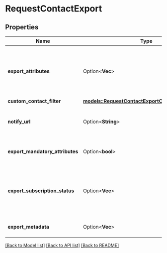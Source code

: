 # RequestContactExport

## Properties

Name | Type | Description | Notes
------------ | ------------- | ------------- | -------------
**export_attributes** | Option<**Vec<String>**> | List of all the attributes that you want to export. **These attributes must be present in your contact database. It is required if exportMandatoryAttributes is set false. ** For example: **['fname', 'lname', 'email']**  | [optional]
**custom_contact_filter** | [**models::RequestContactExportCustomContactFilter**](requestContactExport_customContactFilter.md) |  | 
**notify_url** | Option<**String**> | Webhook that will be called once the export process is finished. For reference, https://help.brevo.com/hc/en-us/articles/360007666479 | [optional]
**export_mandatory_attributes** | Option<**bool**> | To export mandatory attributes like EMAIL, ADDED_TIME, MODIFIED_TIME | [optional][default to true]
**export_subscription_status** | Option<**Vec<String>**> | Export subscription status of contacts for email & sms marketting. Pass email_marketing to obtain the marketing email subscription status & sms_marketing to retrieve the marketing SMS status of the contact. | [optional]
**export_metadata** | Option<**Vec<String>**> | Export metadata of contacts such as _listIds, ADDED_TIME, MODIFIED_TIME. | [optional]

[[Back to Model list]](../README.md#documentation-for-models) [[Back to API list]](../README.md#documentation-for-api-endpoints) [[Back to README]](../README.md)


